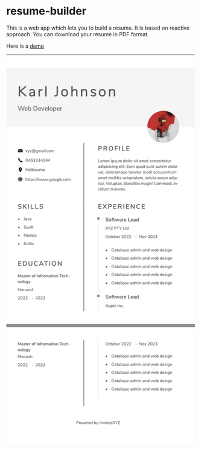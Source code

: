 # resume-builder

This is a web app which lets you to build a resume. It is based on reactive approach. You can download your resume in PDF format.

Here is a <a href='https://invoice-generator-git-features-resume-sudan-suwals-projects.vercel.app/generate-resume'>demo</a>

<img src='https://raw.githubusercontent.com/sxudan/resume-builder/main/resume-example.png' width=500 height='auto'/>
